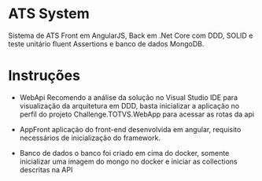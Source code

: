 # ATS System
Sistema de ATS Front em AngularJS, Back em .Net Core com DDD, SOLID e teste unitário fluent Assertions e banco de dados MongoDB.


# Instruções
- WebApi
Recomendo a análise da solução no Visual Studio IDE para visualização da arquitetura em DDD, basta inicializar a aplicação no perfil do projeto Challenge.TOTVS.WebApp para acessar as rotas da api

- AppFront
aplicação do front-end desenvolvida em angular, requisito necessários de inicialização do framework.

- Banco de dados
o banco foi criado em cima do docker, somente inicializar uma imagem do mongo no docker e iniciar as collections descritas na API
